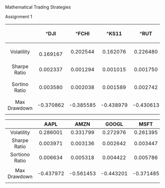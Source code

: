 ﻿Mathematical Trading Strategies



Assignment 1

||^DJI |^FCHI|^KS11   |^RUT    |<p>^XAX    </p><p></p>|
| :-: | :-: | :-: | :-: | :-: | :-: |
|Volatility|`    `0.169167|<p>0\.202544    </p><p></p>|0\.162076    |0\.226480    |0\.192963    |
|Sharpe Ratio|0\.002337|0\.001294      |<p>0\.001015      </p><p></p>|0\.001750      |0\.001612      |
|Sortino Ratio|0\.003580|<p>0\.002038    </p><p></p>|0\.001589|0\.002742|<p>0\.002483</p><p></p>|
|Max Drawdown|-0.370862|-0.385585|<p>-0.438979     </p><p></p>|-0.430613     |-0.535116     |




||AAPL    |AMZN    |GOOGL   |MSFT    |RY      |
| :-: | :-: | :-: | :-: | :-: | :-: |
|Volatility|0\.286001    |0\.331799    |0\.272976    |0\.261395    |0\.209038    |
|Sharpe Ratio|0\.003971      |0\.003136      |0\.002642      |0\.003447      |0\.002004      |
|Sortiono Ratio|0\.006634|0\.005318|0\.004422|0\.005786|0\.003202|
|Max Drawdown|-0.437972     |-0.561453     |-0.443201     |<p>-0.371485     </p><p></p>|-0.399540     |


